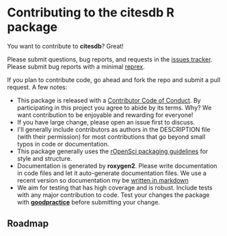 # Contributing to the citesdb R package

You want to contribute to **citesdb**? Great! 

Please submit questions, bug reports, and requests in the [issues tracker](https://github.com/ecohealthalliance/citesdb/issues). Please submit bug
reports with a minimal  [reprex](https://www.tidyverse.org/help/#reprex).

If you plan to contribute code, go ahead and fork the repo and submit a pull request. A few notes:

-   This package is released with a [Contributor Code of Conduct](.github/CODE_OF_CONDUCT.md). By participating in this project you agree to abide by its terms.  Why? We want contribution to be enjoyable and rewarding for everyone!
-   If you have large change, please open an issue first to discuss.
-   I'll generally include contributors as authors in the DESCRIPTION file (with
their permission) for most contributions that go beyond small typos in code or documentation.
-   This package generally uses the [rOpenSci packaging guidelines](https://github.com/ropensci/onboarding/blob/master/packaging_guide.md) for style and structure.
-   Documentation is generated by **roxygen2**. Please write documentation in code files and let it auto-generate documentation files.  We use a recent version so documentation my be [written in markdown](https://cran.r-project.org/web/packages/roxygen2/vignettes/markdown.html)
-   We aim for testing that has high coverage and is robust.  Include tests with
   any major contribution to code. Test your changes the package with [**goodpractice**](https://cran.r-project.org/web/packages/goodpractice/index.html) before
submitting your change.


## Roadmap
